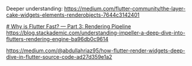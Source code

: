 Deeper understanding:
https://medium.com/flutter-community/the-layer-cake-widgets-elements-renderobjects-7644c3142401

[# Why is Flutter Fast? — Part 3: Rendering Pipeline](https://medium.com/geekculture/why-is-flutter-fast-part-3-rendering-pipeline-3a31056355e5)
https://blog.stackademic.com/understanding-impeller-a-deep-dive-into-flutters-rendering-engine-ba96db0c9614

https://medium.com/@abdullahriaz95/how-flutter-render-widgets-deep-dive-in-flutter-source-code-ad27d359e1a2

